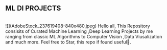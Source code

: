 ## **ML Dl PROJECTS**
<br>
![](AdobeStock_237619408-840x480.jpeg)
Hello  all,
This Repository consisits of Curated Machine Learning ,Deep Learning Projects by me ranging from classic ML Algorithms to Computer Vision ,Data Viusalization and much more.
Feel free to Star, this repo if found useful🙂.
